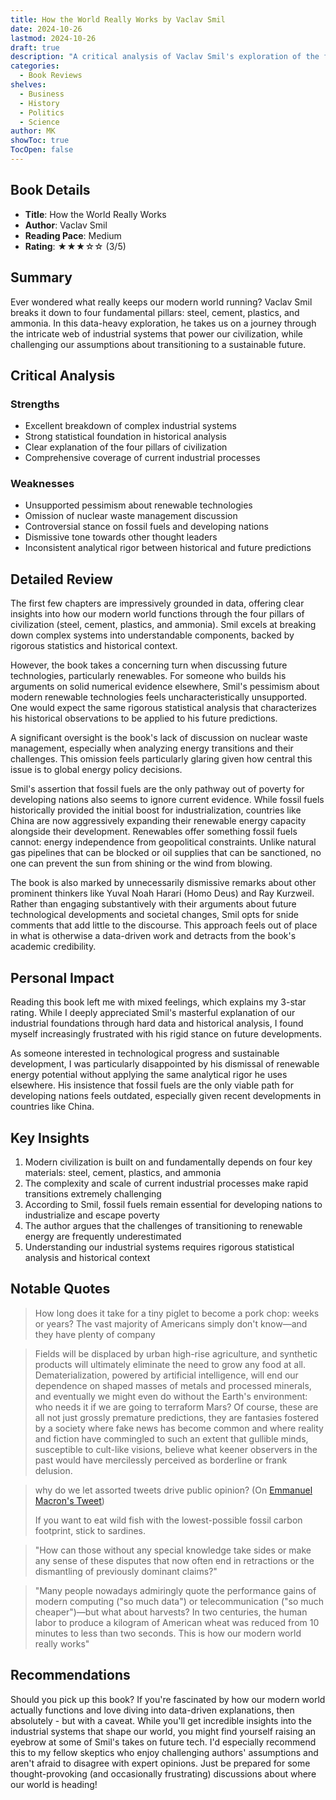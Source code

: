 ```yaml
---
title: How the World Really Works by Vaclav Smil
date: 2024-10-26
lastmod: 2024-10-26
draft: true
description: "A critical analysis of Vaclav Smil's exploration of the four pillars of modern civilization: steel, cement, plastics, and ammonia."
categories:
  - Book Reviews
shelves:
  - Business
  - History
  - Politics
  - Science
author: MK
showToc: true
TocOpen: false
---
```


## Book Details
- **Title**: How the World Really Works
- **Author**: Vaclav Smil
- **Reading Pace**: Medium
- **Rating**: ★★★☆☆ (3/5)

## Summary
Ever wondered what really keeps our modern world running? Vaclav Smil breaks it down to four fundamental pillars: steel, cement, plastics, and ammonia. In this data-heavy exploration, he takes us on a journey through the intricate web of industrial systems that power our civilization, while challenging our assumptions about transitioning to a sustainable future.

## Critical Analysis

### Strengths
- Excellent breakdown of complex industrial systems
- Strong statistical foundation in historical analysis
- Clear explanation of the four pillars of civilization
- Comprehensive coverage of current industrial processes

### Weaknesses
- Unsupported pessimism about renewable technologies
- Omission of nuclear waste management discussion
- Controversial stance on fossil fuels and developing nations
- Dismissive tone towards other thought leaders
- Inconsistent analytical rigor between historical and future predictions

## Detailed Review

The first few chapters are impressively grounded in data, offering clear insights into how our modern world functions through the four pillars of civilization (steel, cement, plastics, and ammonia). Smil excels at breaking down complex systems into understandable components, backed by rigorous statistics and historical context.

However, the book takes a concerning turn when discussing future technologies, particularly renewables. For someone who builds his arguments on solid numerical evidence elsewhere, Smil's pessimism about modern renewable technologies feels uncharacteristically unsupported. One would expect the same rigorous statistical analysis that characterizes his historical observations to be applied to his future predictions.

A significant oversight is the book's lack of discussion on nuclear waste management, especially when analyzing energy transitions and their challenges. This omission feels particularly glaring given how central this issue is to global energy policy decisions.

Smil's assertion that fossil fuels are the only pathway out of poverty for developing nations also seems to ignore current evidence. While fossil fuels historically provided the initial boost for industrialization, countries like China are now aggressively expanding their renewable energy capacity alongside their development. Renewables offer something fossil fuels cannot: energy independence from geopolitical constraints. Unlike natural gas pipelines that can be blocked or oil supplies that can be sanctioned, no one can prevent the sun from shining or the wind from blowing.

The book is also marked by unnecessarily dismissive remarks about other prominent thinkers like Yuval Noah Harari (Homo Deus) and Ray Kurzweil. Rather than engaging substantively with their arguments about future technological developments and societal changes, Smil opts for snide comments that add little to the discourse. This approach feels out of place in what is otherwise a data-driven work and detracts from the book's academic credibility.

## Personal Impact

Reading this book left me with mixed feelings, which explains my 3-star rating. While I deeply appreciated Smil's masterful explanation of our industrial foundations through hard data and historical analysis, I found myself increasingly frustrated with his rigid stance on future developments.

As someone interested in technological progress and sustainable development, I was particularly disappointed by his dismissal of renewable energy potential without applying the same analytical rigor he uses elsewhere. His insistence that fossil fuels are the only viable path for developing nations feels outdated, especially given recent developments in countries like China.

## Key Insights

1. Modern civilization is built on and fundamentally depends on four key materials: steel, cement, plastics, and ammonia
2. The complexity and scale of current industrial processes make rapid transitions extremely challenging
3. According to Smil, fossil fuels remain essential for developing nations to industrialize and escape poverty
4. The author argues that the challenges of transitioning to renewable energy are frequently underestimated
5. Understanding our industrial systems requires rigorous statistical analysis and historical context

## Notable Quotes

> How long does it take for a tiny piglet to become a pork chop: weeks or years? The vast majority of Americans simply don't know—and they have plenty of company

> Fields will be displaced by urban high-rise agriculture, and synthetic products will ultimately eliminate the need to grow any food at all. Dematerialization, powered by artificial intelligence, will end our dependence on shaped masses of metals and processed minerals, and eventually we might even do without the Earth's environment: who needs it if we are going to terraform Mars? Of course, these are all not just grossly premature predictions, they are fantasies fostered by a society where fake news has become common and where reality and fiction have commingled to such an extent that gullible minds, susceptible to cult-like visions, believe what keener observers in the past would have mercilessly perceived as borderline or frank delusion.

> why do we let assorted tweets drive public opinion? (On [Emmanuel Macron's Tweet](https://x.com/EmmanuelMacron/status/1164617008962527232))
> 
> If you want to eat wild fish with the lowest-possible fossil carbon footprint, stick to sardines.

> "How can those without any special knowledge take sides or make any sense of these disputes that now often end in retractions or the dismantling of previously dominant claims?"

> "Many people nowadays admiringly quote the performance gains of modern computing ("so much data") or telecommunication ("so much cheaper")—but what about harvests? In two centuries, the human labor to produce a kilogram of American wheat was reduced from 10 minutes to less than two seconds. This is how our modern world really works"

## Recommendations

Should you pick up this book? If you're fascinated by how our modern world actually functions and love diving into data-driven explanations, then absolutely - but with a caveat. While you'll get incredible insights into the industrial systems that shape our world, you might find yourself raising an eyebrow at some of Smil's takes on future tech. I'd especially recommend this to my fellow skeptics who enjoy challenging authors' assumptions and aren't afraid to disagree with expert opinions. Just be prepared for some thought-provoking (and occasionally frustrating) discussions about where our world is heading!